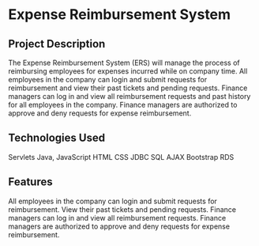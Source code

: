 <H1>Expense Reimbursement System</H1>



<h2>Project Description</h2>
The Expense Reimbursement System (ERS) will manage the process of reimbursing employees for expenses incurred while on company time. 
All employees in the company can login and submit requests for reimbursement and view their past tickets and pending requests. 
Finance managers can log in and view all reimbursement requests and past history for all employees in the company. 
Finance managers are authorized to approve and deny requests for expense reimbursement.


<h2>Technologies Used</h2>
Servlets
Java,
JavaScript
HTML
CSS
JDBC
SQL
AJAX
Bootstrap
RDS

<h2>Features</h2>

All employees in the company can login and submit requests for reimbursement.
View their past tickets and pending requests.
Finance managers can log in and view all reimbursement requests.
Finance managers are authorized to approve and deny requests for expense reimbursement.

